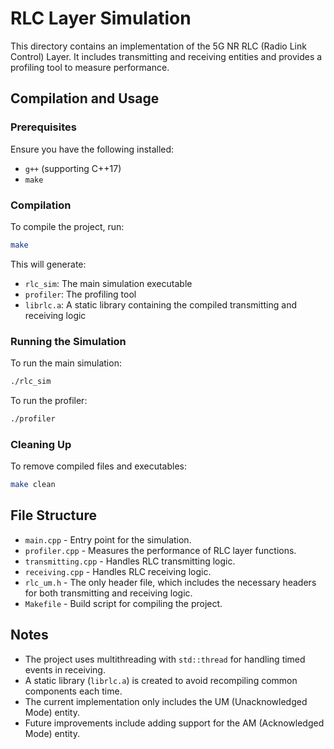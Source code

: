 # RLC Layer Simulation

This directory contains an implementation of the 5G NR RLC (Radio Link Control) Layer. It includes transmitting and receiving entities and provides a profiling tool to measure performance.

## Compilation and Usage

### Prerequisites
Ensure you have the following installed:
- `g++` (supporting C++17)
- `make`

### Compilation
To compile the project, run:
```sh
make
```
This will generate:
- `rlc_sim`: The main simulation executable
- `profiler`: The profiling tool
- `librlc.a`: A static library containing the compiled transmitting and receiving logic

### Running the Simulation
To run the main simulation:
```sh
./rlc_sim
```

To run the profiler:
```sh
./profiler
```

### Cleaning Up
To remove compiled files and executables:
```sh
make clean
```

## File Structure
- `main.cpp` - Entry point for the simulation.
- `profiler.cpp` - Measures the performance of RLC layer functions.
- `transmitting.cpp` - Handles RLC transmitting logic.
- `receiving.cpp` - Handles RLC receiving logic.
- `rlc_um.h` - The only header file, which includes the necessary headers for both transmitting and receiving logic.
- `Makefile` - Build script for compiling the project.

## Notes
- The project uses multithreading with `std::thread` for handling timed events in receiving.
- A static library (`librlc.a`) is created to avoid recompiling common components each time.
- The current implementation only includes the UM (Unacknowledged Mode) entity.
- Future improvements include adding support for the AM (Acknowledged Mode) entity.

